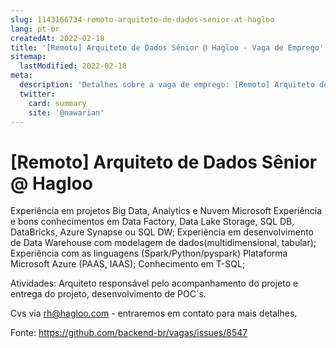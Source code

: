 ```yaml
---
slug: 1143166734-remoto-arquiteto-de-dados-senior-at-hagloo
lang: pt-br
createdAt: 2022-02-18
title: '[Remoto] Arquiteto de Dados Sênior @ Hagloo - Vaga de Emprego'
sitemap:
  lastModified: 2022-02-18
meta:
  description: 'Detalhes sobre a vaga de emprego: [Remoto] Arquiteto de Dados Sênior @ Hagloo'
  twitter:
    card: summary
    site: '@nawarian'
---
```


# [Remoto] Arquiteto de Dados Sênior @ Hagloo

Experiência em projetos Big Data, Analytics e Nuvem Microsoft
Experiência e bons conhecimentos em Data Factory, Data Lake Storage, SQL DB, DataBricks, Azure Synapse ou SQL DW;
Experiência em desenvolvimento de Data Warehouse com modelagem de dados(multidimensional, tabular);
Experiência com as linguagens (Spark/Python/pyspark)
Plataforma Microsoft Azure (PAAS, IAAS);
Conhecimento em T-SQL;
 
Atividades: Arquiteto responsável pelo acompanhamento do projeto e entrega do projeto, desenvolvimento de POC´s.

Cvs via rh@hagloo.com - entraremos em contato para mais detalhes.

Fonte: https://github.com/backend-br/vagas/issues/8547